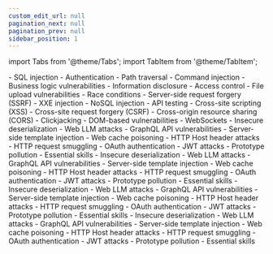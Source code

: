 ```yaml
---
custom_edit_url: null
pagination_next: null
pagination_prev: null
sidebar_position: 1
---
```



import Tabs from '@theme/Tabs';
import TabItem from '@theme/TabItem';

<Tabs>
  <TabItem value="Server-side topics" label="Server-side topics" default>
     - SQL injection
    - Authentication
    - Path traversal
    - Command injection
    - Business logic vulnerabilities
    - Information disclosure
    - Access control
    - File upload vulnerabilities
    - Race conditions
    - Server-side request forgery (SSRF)
    - XXE injection
    - NoSQL injection
    - API testing
  </TabItem>
  <TabItem value="Client-side topics" label="Client-side topics">
    - Cross-site scripting (XSS)
    - Cross-site request forgery (CSRF)
    - Cross-origin resource sharing (CORS)
    - Clickjacking
    - DOM-based vulnerabilities
    - WebSockets
  </TabItem>
  <TabItem value="Advanced topics" label="Advanced topics">
    - Insecure deserialization
    - Web LLM attacks
    - GraphQL API vulnerabilities
    - Server-side template injection
    - Web cache poisoning
    - HTTP Host header attacks
    - HTTP request smuggling
    - OAuth authentication
    - JWT attacks
    - Prototype pollution
    - Essential skills
  </TabItem>

  <TabItem value="Advanced topics" label="Advanced topics">
    - Insecure deserialization
    - Web LLM attacks
    - GraphQL API vulnerabilities
    - Server-side template injection
    - Web cache poisoning
    - HTTP Host header attacks
    - HTTP request smuggling
    - OAuth authentication
    - JWT attacks
    - Prototype pollution
    - Essential skills
  </TabItem>
  <TabItem value="Advanced topics" label="Advanced topics">
    - Insecure deserialization
    - Web LLM attacks
    - GraphQL API vulnerabilities
    - Server-side template injection
    - Web cache poisoning
    - HTTP Host header attacks
    - HTTP request smuggling
    - OAuth authentication
    - JWT attacks
    - Prototype pollution
    - Essential skills
  </TabItem>
  <TabItem value="Advanced topics" label="Advanced topics">
    - Insecure deserialization
    - Web LLM attacks
    - GraphQL API vulnerabilities
    - Server-side template injection
    - Web cache poisoning
    - HTTP Host header attacks
    - HTTP request smuggling
    - OAuth authentication
    - JWT attacks
    - Prototype pollution
    - Essential skills
  </TabItem>
</Tabs>
